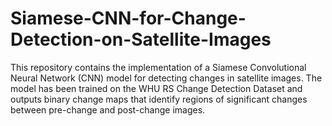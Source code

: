 # Siamese-CNN-for-Change-Detection-on-Satellite-Images
This repository contains the implementation of a Siamese Convolutional Neural Network (CNN) model for detecting changes in satellite images. The model has been trained on the WHU RS Change Detection Dataset and outputs binary change maps that identify regions of significant changes between pre-change and post-change images.
